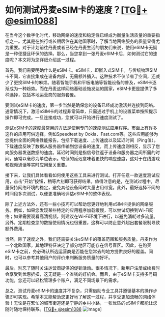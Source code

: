 # 如何测试丹麦eSIM卡的速度？[[TG💪+ @esim1088](https://t.me/s/esim1088)]

在当今这个数字化时代，移动网络的速度和稳定性已经成为衡量生活质量的重要指标之一。尤其是在旅行或长期居住在其他国家时，了解当地网络服务的质量显得尤为重要。对于计划前往丹麦或者已经在丹麦生活的朋友们来说，使用eSIM卡无疑是一种便捷且环保的选择。那么，当您拿到一张丹麦eSIM卡后，如何测试它的速度呢？本文将为您详细介绍这一过程。

首先，我们需要明确什么是eSIM卡。eSIM卡，即嵌入式SIM卡，与传统物理SIM卡不同，它直接集成在设备内部，无需额外插入。这种技术不仅节省了空间，还减少了更换SIM卡的麻烦。随着智能手机和平板电脑等智能设备的普及，eSIM卡逐渐成为一种趋势。而在丹麦这样网络基础设施发达的国家，eSIM卡更是提供了多种选择，包括本地运营商的服务套餐。

要测试eSIM卡的速度，第一步当然是确保您的设备已经成功激活并连接到网络。通常情况下，激活eSIM卡的过程非常简单，只需通过手机上的设置菜单按照提示操作即可完成。一旦连接成功，您就可以开始进行速度测试了。

测试eSIM卡的速度最常用的方法是使用专门的速度测试应用程序。市面上有许多这样的应用可供选择，例如Speedtest by Ookla、Fast.com等。这些应用能够为您提供全面的网络性能报告，包括下载速度、上传速度以及延迟时间（Ping值）。下载速度反映了数据从服务器传输到您设备的速度，而上传速度则相反，显示了您向服务器发送数据的速度。延迟时间则是指信号往返于设备和服务器之间所需的时间，通常以毫秒为单位表示。较低的延迟意味着更快的响应速度，这对于在线游戏和视频通话等实时应用至关重要。

接下来，让我们具体看看如何使用这些工具来进行测试。打开任意一款速度测试应用，点击“开始”按钮，稍等片刻即可获得结果。值得注意的是，在测试过程中，尽量保持网络环境的稳定，避免其他设备同时大量占用带宽。此外，最好选择不同的时间段多次测试，以便更准确地评估eSIM卡的整体表现。

除了上述方法外，还有一些小技巧可以帮助您更好地利用eSIM卡提供的网络服务。例如，如果您发现某些特定的应用程序加载缓慢，可以尝试切换到Wi-Fi网络；如果需要观看高清视频，则建议在Wi-Fi环境下进行，以避免消耗过多流量。另外，定期检查您的数据使用情况也很重要，这样可以防止意外超出套餐限制导致额外费用。

当然，除了速度之外，我们还需要关注eSIM卡的覆盖范围和服务质量。丹麦作为一个北欧国家，其地理特征决定了部分地区可能存在信号盲区。因此，在购买eSIM卡之前，务必确认所选运营商是否能在您常去的地方提供良好的覆盖。同时，也可以参考其他用户的评价来判断服务质量的好坏。

最后，别忘了随时关注运营商提供的促销活动。很多情况下，新用户注册或续费时会享受到优惠折扣，这无疑是一个省钱的好机会。而且，由于eSIM卡支持多号码功能，您还可以轻松管理多个账户，满足不同场景下的需求。

总之，测试丹麦eSIM卡的速度并不复杂，只需借助专业工具并遵循基本的操作步骤即可实现。希望本文能帮助您更好地了解这一过程，并享受更加流畅的网络体验！无论是在繁忙的城市街道还是宁静的乡村小路，一张优质的eSIM卡都能让您随时随地保持联系。[[TG💪+ @esim1088](https://t.me/s/esim1088) ![Image](https://i.postimg.cc/4NQfJmqS/Snipaste-2025-05-13-00-14-12.png)]